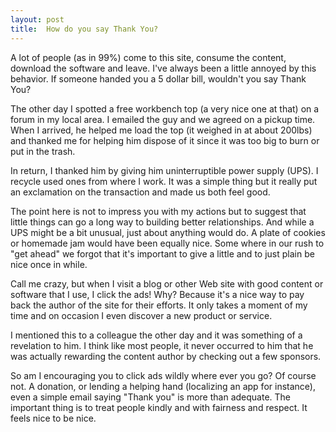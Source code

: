 ```yaml
---
layout: post
title:  How do you say Thank You?
---
```

A lot of people (as in 99%) come to this site, consume the content, download the software and leave. I've always been a little annoyed by this behavior. If someone handed you a 5 dollar bill, wouldn't you say Thank You?

The other day I spotted a free workbench top (a very nice one at that) on a forum in my local area. I emailed the guy and we agreed on a pickup time. When I arrived, he helped me load the top (it weighed in at about 200lbs) and thanked me for helping him dispose of it since it was too big to burn or put in the trash.

In return, I thanked him by giving him uninterruptible power supply (UPS). I recycle used ones from where I work. It was a simple thing but it really put an exclamation on the transaction and made us both feel good.

The point here is not to impress you with my actions but to suggest that little things can go a long way to building better relationships. And while a UPS might be a bit unusual, just about anything would do. A plate of cookies or homemade jam would have been equally nice. Some where in our rush to "get ahead" we forgot that it's important to give a little and to just plain be nice once in while.

Call me crazy, but when I visit a blog or other Web site with good content or software that I use, I click the ads! Why? Because it's a nice way to pay back the author of the site for their efforts. It only takes a moment of my time and on occasion I even discover a new product or service.

I mentioned this to a colleague the other day and it was something of a revelation to him. I think like most people, it never occurred to him that he was actually rewarding the content author by checking out a few sponsors.

So am I encouraging you to click ads wildly where ever you go? Of course not. A donation, or lending a helping hand (localizing an app for instance), even a simple email saying "Thank you" is more than adequate. The important thing is to treat people kindly and with fairness and respect. It feels nice to be nice.
